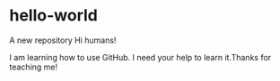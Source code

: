 # hello-world
A new repository
Hi humans!

I am learning how to use GitHub.
I need your help to learn it.Thanks for teaching me!
